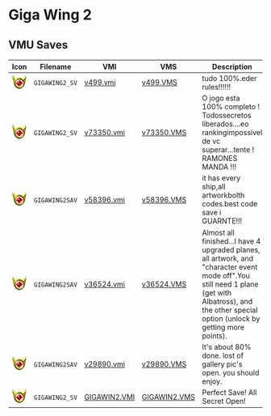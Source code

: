 # Giga Wing 2

## VMU Saves

| Icon | Filename | VMI | VMS | Description |
|------|----------|-----|-----|-------------|
| ![Giga Wing 2](../icons/GIGAWING2_SV.GIF) | `GIGAWING2_SV` | [v499.vmi](v499.vmi) | [v499.VMS](v499.VMS) | tudo 100%.eder rules!!!!!!  |
| ![Giga Wing 2](../icons/GIGAWING2_SV.GIF) | `GIGAWING2_SV` | [v73350.vmi](v73350.vmi) | [v73350.VMS](v73350.VMS) | O jogo esta 100% completo ! Todossecretos liberados....eo rankingimpossivel de vc superar...tente ! RAMONES MANDA !!!   |
| ![Giga Wing 2](../icons/GIGAWING2SAV.GIF) | `GIGAWING2SAV` | [v58396.vmi](v58396.vmi) | [v58396.VMS](v58396.VMS) | it has every ship,all artworkbolth codes.best code save i GUARNTE!!!  |
| ![Giga Wing 2](../icons/GIGAWING2SAV.GIF) | `GIGAWING2SAV` | [v36524.vmi](v36524.vmi) | [v36524.VMS](v36524.VMS) | Almost all finished...I have 4 upgraded planes, all artwork, and "character event mode off".You still need 1 plane (get with Albatross), and the other special option (unlock by getting more points).  |
| ![Giga Wing 2](../icons/GIGAWING2SAV.GIF) | `GIGAWING2SAV` | [v29890.vmi](v29890.vmi) | [v29890.VMS](v29890.VMS) | It's about 80% done. lost of gallery pic's open. you should enjoy.  |
| ![Giga Wing 2](../icons/GIGAWING2_SV.GIF) | `GIGAWING2_SV` | [GIGAWIN2.VMI](GIGAWIN2.VMI) | [GIGAWIN2.VMS](GIGAWIN2.VMS) | Perfect Save! All Secret Open! |
